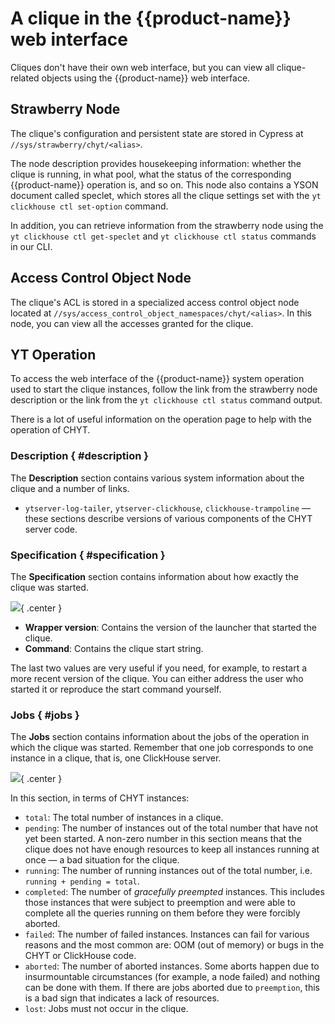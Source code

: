 # A clique in the {{product-name}} web interface

Cliques don't have their own web interface, but you can view all clique-related objects using the {{product-name}} web interface.

## Strawberry Node

The clique's configuration and persistent state are stored in Cypress at `//sys/strawberry/chyt/<alias>`.

The node description provides housekeeping information: whether the clique is running, in what pool, what the status of the corresponding {{product-name}} operation is, and so on. This node also contains a YSON document called speclet, which stores all the clique settings set with the `yt clickhouse ctl set-option` command.

In addition, you can retrieve information from the strawberry node using the `yt clickhouse ctl get-speclet` and `yt clickhouse ctl status` commands in our CLI.

<!-- ![](../../../../../../images/chyt_strawberry_node.png) -->

## Access Control Object Node

The clique's ACL is stored in a specialized access control object node located at `//sys/access_control_object_namespaces/chyt/<alias>`. In this node, you can view all the accesses granted for the clique.

<!-- ![](../../../../../../images/chyt_clique_access_control_object_node.png) -->

## YT Operation

To access the web interface of the {{product-name}} system operation used to start the clique instances, follow the link from the strawberry node description or the link from the `yt clickhouse ctl status` command output.

There is a lot of useful information on the operation page to help with the operation of CHYT.

### Description { #description }

The **Description** section contains various system information about the clique and a number of links.

- `ytserver-log-tailer`, `ytserver-clickhouse`, `clickhouse-trampoline` &mdash; these sections describe versions of various components of the CHYT server code.

### Specification { #specification }

The **Specification** section contains information about how exactly the clique was started.

![](../../../../../../images/chyt_operation_specification.png){ .center }

- **Wrapper version**: Contains the version of the launcher that started the clique.
- **Command**: Contains the clique start string.

The last two values are very useful if you need, for example, to restart a more recent version of the clique. You can either address the user who started it or reproduce the start command yourself.

### Jobs { #jobs }

The **Jobs** section contains information about the jobs of the operation in which the clique was started. Remember that one job corresponds to one instance in a clique, that is, one ClickHouse server.

![](../../../../../../images/chyt_operation_jobs.png){ .center }

In this section, in terms of CHYT instances:

- `total`: The total number of instances in a clique.
- `pending`: The number of instances out of the total number that have not yet been started. A non-zero number in this section means that the clique does not have enough resources to keep all instances running at once — a bad situation for the clique.
- `running`: The number of running instances out of the total number, i.e. `running + pending = total`.
- `completed`: The number of *gracefully preempted* instances. This includes those instances that were subject to preemption and were able to complete all the queries running on them before they were forcibly aborted.
- `failed`: The number of failed instances. Instances can fail for various reasons and the most common are: OOM (out of memory) or bugs in the CHYT or ClickHouse code.
- `aborted`: The number of aborted instances. Some aborts happen due to insurmountable circumstances (for example, a node failed) and nothing can be done with them. If there are jobs aborted due to `preemption`, this is a bad sign that indicates a lack of resources.
- `lost`: Jobs must not occur in the clique.
